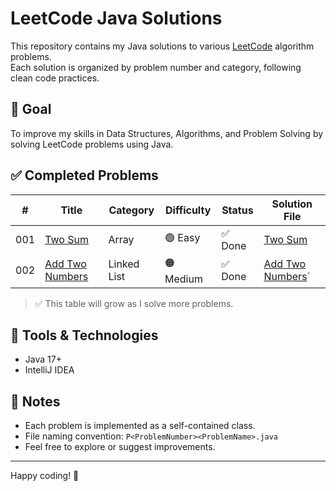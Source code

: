 # LeetCode Java Solutions

This repository contains my Java solutions to various [LeetCode](https://leetcode.com/) algorithm problems.  
Each solution is organized by problem number and category, following clean code practices.

## 🧠 Goal
To improve my skills in Data Structures, Algorithms, and Problem Solving by solving LeetCode problems using Java.

## ✅ Completed Problems

| #   | Title                                                             | Category     | Difficulty     | Status  | Solution File                                                           |
|-----|-------------------------------------------------------------------|--------------|----------------|---------|-------------------------------------------------------------------------|
| 001 | [Two Sum](https://leetcode.com/problems/two-sum/)                 | Array        |  🟢 Easy       | ✅ Done | [Two Sum](src/main/java/com/yourname/leetcode/array/P001TwoSum.java)              |
| 002 | [Add Two Numbers](https://leetcode.com/problems/add-two-numbers/) | Linked List  |  🟠 Medium     | ✅ Done | [Add Two Numbers](src/main/java/com/yourname/leetcode/linkedlist/P002AddTwoNumbers.java)`   |


> ✅ This table will grow as I solve more problems.

## 🔧 Tools & Technologies

- Java 17+
- IntelliJ IDEA

## 📌 Notes

- Each problem is implemented as a self-contained class.
- File naming convention: `P<ProblemNumber><ProblemName>.java`
- Feel free to explore or suggest improvements.

---

Happy coding! 🚀